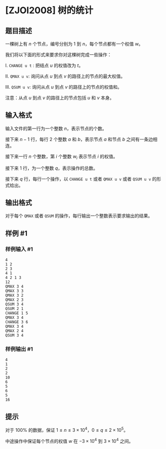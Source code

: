 # [ZJOI2008] 树的统计

## 题目描述

一棵树上有 $n$ 个节点，编号分别为 $1$ 到 $n$，每个节点都有一个权值 $w$。

我们将以下面的形式来要求你对这棵树完成一些操作：

I. `CHANGE u t` : 把结点 $u$ 的权值改为 $t$。

II. `QMAX u v`: 询问从点 $u$ 到点 $v$ 的路径上的节点的最大权值。

III. `QSUM u v`: 询问从点 $u$ 到点 $v$ 的路径上的节点的权值和。

注意：从点 $u$ 到点 $v$ 的路径上的节点包括 $u$ 和 $v$ 本身。

## 输入格式

输入文件的第一行为一个整数 $n$，表示节点的个数。

接下来 $n-1$ 行，每行 $2$ 个整数 $a$ 和 $b$，表示节点 $a$ 和节点 $b$ 之间有一条边相连。

接下来一行 $n$ 个整数，第 $i$ 个整数 $w_i$ 表示节点 $i$ 的权值。

接下来 $1$ 行，为一个整数 $q$，表示操作的总数。

接下来 $q$ 行，每行一个操作，以 `CHANGE u t` 或者 `QMAX u v` 或者 `QSUM u v` 的形式给出。

## 输出格式

对于每个 `QMAX` 或者 `QSUM` 的操作，每行输出一个整数表示要求输出的结果。

## 样例 #1

### 样例输入 #1

```
4
1 2
2 3
4 1
4 2 1 3
12
QMAX 3 4
QMAX 3 3
QMAX 3 2
QMAX 2 3
QSUM 3 4
QSUM 2 1
CHANGE 1 5
QMAX 3 4
CHANGE 3 6
QMAX 3 4
QMAX 2 4
QSUM 3 4
```

### 样例输出 #1

```
4
1
2
2
10
6
5
6
5
16
```

## 提示

对于 $100 \%$ 的数据，保证 $1\le n \le 3\times 10^4$，$0\le q\le 2\times 10^5$。

中途操作中保证每个节点的权值 $w$ 在 $-3\times 10^4$ 到 $3\times 10^4$ 之间。